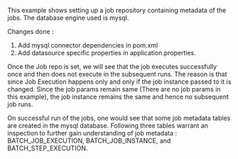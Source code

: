 This example shows setting up a job repository containing metadata of the jobs. 
The database engine used is mysql. 

Changes done : 
1. Add mysql connector dependencies in pom.xml
2. Add datasource specific properties in application.properties.

Once the Job repo is set, we will see that the job executes successfully once and then does not execute in the subsequent runs. 
The reason is that since Job Execution happens only and only if the job instance passed to it is changed. Since the job params remain same (There are no job params in this example), the job instance remains the same and hence no subsequent job runs. 

On successful run of the jobs, one would see that some job metadata tables are created in the mysql database. 
Following three tables warrant an inspection to further gain understanding of job metadata : 
 BATCH_JOB_EXECUTION,
 BATCH_JOB_INSTANCE, and
 BATCH_STEP_EXECUTION.
 
 
 